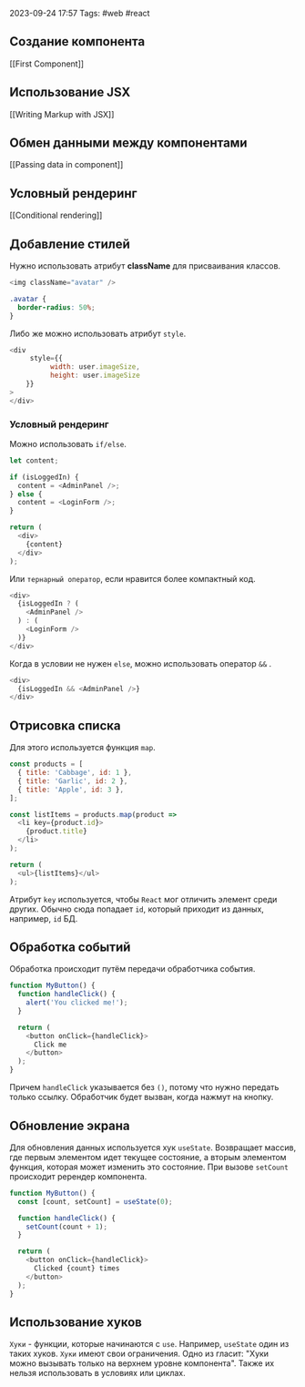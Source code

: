 2023-09-24 17:57
Tags: #web #react
## Создание компонента
[[First Component]]
## Использование JSX
[[Writing Markup with JSX]]
## Обмен данными между компонентами
[[Passing data in component]]
## Условный рендеринг
[[Conditional rendering]]

## Добавление стилей

Нужно использовать атрибут **className** для присваивания классов.

```js
<img className="avatar" />
```

```css
.avatar {
  border-radius: 50%;
}
```

Либо же можно использовать атрибут `style`. 

```js
<div
	 style={{
          width: user.imageSize,
          height: user.imageSize
    }}
>
</div>
```
### Условный рендеринг

Можно использовать `if/else`.

```js
let content;

if (isLoggedIn) {
  content = <AdminPanel />;
} else {
  content = <LoginForm />;
}

return (
  <div>
    {content}
  </div>
);
```

Или `тернарный оператор`, если нравится более компактный код.

```js
<div>
  {isLoggedIn ? (
    <AdminPanel />
  ) : (
    <LoginForm />
  )}
</div>
```

Когда в условии не нужен `else`, можно использовать оператор `&&` .

```js
<div>
  {isLoggedIn && <AdminPanel />}
</div>
```

## Отрисовка списка

Для этого используется функция `map`.

```js
const products = [
  { title: 'Cabbage', id: 1 },
  { title: 'Garlic', id: 2 },
  { title: 'Apple', id: 3 },
];
```

```js
const listItems = products.map(product =>
  <li key={product.id}>
    {product.title}
  </li>
);

return (
  <ul>{listItems}</ul>
);
```

Атрибут `key` используется, чтобы `React` мог отличить элемент среди других. Обычно сюда попадает `id`, который приходит из данных, например, `id` БД.
## Обработка событий

Обработка происходит путём передачи обработчика события.

```js
function MyButton() {
  function handleClick() {
    alert('You clicked me!');
  }

  return (
    <button onClick={handleClick}>
      Click me
    </button>
  );
}
```

Причем `handleClick` указывается без `()`, потому что нужно передать только ссылку. Обработчик будет вызван, когда нажмут на кнопку. 
## Обновление экрана

Для обновления данных используется хук `useState`. Возвращает массив, где первым элементом идет текущее состояние, а вторым элементом функция, которая может изменить это состояние. При вызове `setCount` происходит ререндер компонента.

```js
function MyButton() {
  const [count, setCount] = useState(0);

  function handleClick() {
    setCount(count + 1);
  }

  return (
    <button onClick={handleClick}>
      Clicked {count} times
    </button>
  );
}
```
## Использование хуков

`Хуки` - функции, которые начинаются с `use`. Например, `useState` один из таких хуков. `Хуки` имеют свои ограничения. Одно из гласит: "Хуки можно вызывать только на верхнем уровне компонента". Также их нельзя использовать в условиях или циклах.
